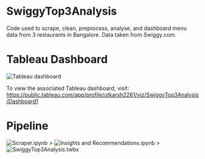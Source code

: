 # SwiggyTop3Analysis
 Code used to scrape, clean, preprocess, analyse, and dashboard menu data from 3 restaurants in Bangalore. Data taken from Swiggy.com.
 
 # Tableau Dashboard
 ![Tableau dashboard](https://github.com/UtkarshC99/SwiggyTop3Analysis/blob/main/Dashboard/SwiggyTop3Analysis.jpeg?raw=true)
 
 To view the associated Tableau dashboard, visit: https://public.tableau.com/app/profile/utkarsh2261/viz/SwiggyTop3Analysis/Dashboard1
 
 # Pipeline
 ![`Scraper.ipynb`](https://github.com/UtkarshC99/SwiggyTop3Analysis/blob/main/Scraper.ipynb) > ![`Insights and Recommendations.ipynb`](https://github.com/UtkarshC99/SwiggyTop3Analysis/blob/main/Insights%20and%20Recommendations.ipynb) > ![`SwiggyTop3Analysis.twbx`](https://github.com/UtkarshC99/SwiggyTop3Analysis/blob/main/Dashboard/SwiggyTop3Analysis.twbx)
